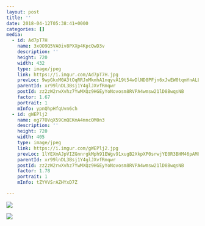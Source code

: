 ```yaml
---
layout: post
title: '' 
date: 2018-04-12T05:38:41+0000 
categories: [] 
media:
  - id: Ad7pT7H
    name: 3xOO9Q5VA0iv8PXXp4KpcQwD3v
    description: ''   
    height: 720
    width: 432
    type: image/jpeg
    link: https://i.imgur.com/Ad7pT7H.jpg
    prevLoc: 9wpGkxM0A3tOqRRJnMkmhA1nqyvA19t54wDlND8PFjn6xJwEW0tqmYnALLJkIA2QLzw6Pwu4QqkqOx26foRDBrjz0QSjzEEL5no7i82lBNP6X7HW2orv0M9jFJqnY31Ykoh8kmnZ1LWPh0xjoLP8xoFvo9790016cNlMLNZgYmF7GGzZ0YvQH9Pp4DD2jgHplLkRZzkXTj1mYj1pKwsYGQ8xE5jwflMExMXpXJuzOn4q8rD7UrNyMgpNBOi2LXnM1o3gIMx
    parentId: xr99lnDL3Bsj1Y4glJXvfRmqwr
    postId: zz2zW2rwXvhz7YwMXQz9HGEyYoNovosm8RVPA4wmsw21lD8BwqsNB
    factor: 1.67
    portrait: 1
    mInfo: ypnQhpHfqUvn6ch
  - id: gWEPlj2
    name: og77OVqX59CmQEKmA4mncOM0n3
    description: ''   
    height: 720
    width: 405
    type: image/jpeg
    link: https://i.imgur.com/gWEPlj2.jpg
    prevLoc: 1lYEXmAJpVIZGnnrgkMph91EWgv91xugB2XkpXP0srwjYE0R3BHM46pAM86NcExKvD9M77FDk3r2GXXns1Z19mMv7gh46qKYPPwXfBGKx0WP1KI5zW2PrKBRT9QgDz6pKjSn5nNnrjWBup9GWxXovYFj49yDNYxxhEzk3WvRqqhVDOpVgnXQfZx2VEgjDAfvJ59zQQYju8Q1KzNXMwt4oryRgrrJilvB4v7B0ltpqZ0PXm0xu4vOGQBk7piZW0p7KRk5hyov
    parentId: xr99lnDL3Bsj1Y4glJXvfRmqwr
    postId: zz2zW2rwXvhz7YwMXQz9HGEyYoNovosm8RVPA4wmsw21lD8BwqsNB
    factor: 1.78
    portrait: 1
    mInfo: tZYVVSrAZHYxD7Z

---
```





[//]: #media:  
<a href="https://i.imgur.com/Ad7pT7H.jpg"><img class="postImage" src="https://i.imgur.com/Ad7pT7Hh.jpg" />  
</a>    

<a href="https://i.imgur.com/gWEPlj2.jpg"><img class="postImage" src="https://i.imgur.com/gWEPlj2h.jpg" />  
</a>   
